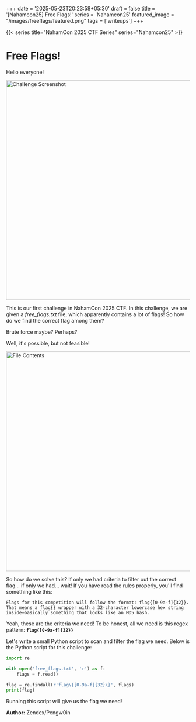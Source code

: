 +++
date = '2025-05-23T20:23:58+05:30'
draft = false
title = '[Nahamcon25] Free Flags!'
series = 'Nahamcon25'
featured_image = "/images/freeflags/featured.png"
tags = ['writeups']
+++

{{< series title="NahamCon 2025 CTF Series" series="Nahamcon25" >}}

# Free Flags!

Hello everyone!

<img src="/images/freeflags/1.png" alt="Challenge Screenshot" width="600">

This is our first challenge in NahamCon 2025 CTF. In this challenge, we are given a *free_flags.txt* file, which apparently contains a lot of flags! So how do we find the correct flag among them?

Brute force maybe? Perhaps?

Well, it's possible, but not feasible!

<img src="/images/freeflags/2.png" alt="File Contents" width="600">

So how do we solve this? If only we had criteria to filter out the correct flag... if only we had... wait! If you have read the rules properly, you'll find something like this:

```text
Flags for this competition will follow the format: flag{[0-9a-f]{32}}. 
That means a flag{} wrapper with a 32-character lowercase hex string 
inside—basically something that looks like an MD5 hash.
```

Yeah, these are the criteria we need! To be honest, all we need is this regex pattern: **`flag{[0-9a-f]{32}}`**

Let's write a small Python script to scan and filter the flag we need. Below is the Python script for this challenge:

```python
import re

with open('free_flags.txt', 'r') as f:
    flags = f.read()

flag = re.findall(r'flag\{[0-9a-f]{32}\}', flags)
print(flag)
```

Running this script will give us the flag we need!

**Author:** Zendex/Pengw0in